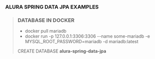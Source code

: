 ### ALURA SPRING DATA JPA EXAMPLES


> ### DATABASE IN DOCKER
>
> - docker pull mariadb
> - docker run -p 127.0.0.1:3306:3306 --name some-mariadb -e MYSQL_ROOT_PASSWORD=mariadb -d mariadb:latest
>
>  CREATE DATABASE **alura-spring-data-jpa**
